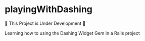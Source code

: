 playingWithDashing
====================

:construction: This Project is Under Development :construction:

Learning how to using the Dashing Widget Gem in a Rails project
